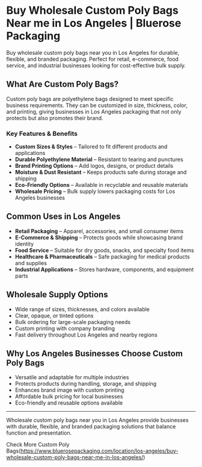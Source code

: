 # Buy Wholesale Custom Poly Bags Near me in Los Angeles | Bluerose Packaging

Buy wholesale custom poly bags near you in Los Angeles for durable, flexible, and branded packaging. Perfect for retail, e-commerce, food service, and industrial businesses looking for cost-effective bulk supply.

## What Are Custom Poly Bags?  

Custom poly bags are polyethylene bags designed to meet specific business requirements. They can be customized in size, thickness, color, and printing, giving businesses in Los Angeles packaging that not only protects but also promotes their brand.  

### Key Features & Benefits  

- **Custom Sizes & Styles** – Tailored to fit different products and applications  
- **Durable Polyethylene Material** – Resistant to tearing and punctures  
- **Brand Printing Options** – Add logos, designs, or product details  
- **Moisture & Dust Resistant** – Keeps products safe during storage and shipping  
- **Eco-Friendly Options** – Available in recyclable and reusable materials  
- **Wholesale Pricing** – Bulk supply lowers packaging costs for Los Angeles businesses  

## Common Uses in Los Angeles  

- **Retail Packaging** – Apparel, accessories, and small consumer items  
- **E-Commerce & Shipping** – Protects goods while showcasing brand identity  
- **Food Service** – Suitable for dry goods, snacks, and specialty food items  
- **Healthcare & Pharmaceuticals** – Safe packaging for medical products and supplies  
- **Industrial Applications** – Stores hardware, components, and equipment parts  

## Wholesale Supply Options  

- Wide range of sizes, thicknesses, and colors available  
- Clear, opaque, or tinted options  
- Bulk ordering for large-scale packaging needs  
- Custom printing with company branding  
- Fast delivery throughout Los Angeles and nearby regions  

## Why Los Angeles Businesses Choose Custom Poly Bags  

- Versatile and adaptable for multiple industries  
- Protects products during handling, storage, and shipping  
- Enhances brand image with custom printing  
- Affordable bulk pricing for local businesses  
- Eco-friendly and reusable options available  

---  
Wholesale custom poly bags near you in Los Angeles provide businesses with durable, flexible, and branded packaging solutions that balance function and presentation.  

Check More Custom Poly Bags(https://www.bluerosepackaging.com/location/los-angeles/buy-wholesale-custom-poly-bags-near-me-in-los-angeles/)

